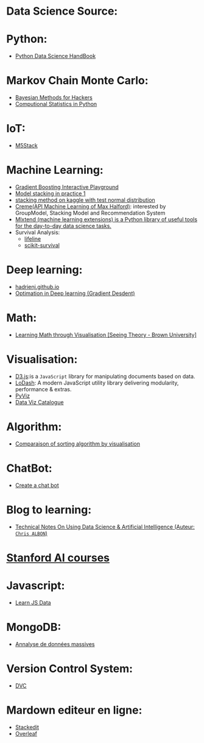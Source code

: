 # Data Science Source:
# Python:
- [Python Data Science HandBook](https://jakevdp.github.io/PythonDataScienceHandbook/)
# Markov Chain Monte Carlo:
- [Bayesian Methods for Hackers](https://github.com/CamDavidsonPilon/Probabilistic-Programming-and-Bayesian-Methods-for-Hackers)
- [Computional Statistics in Python](https://people.duke.edu/~ccc14/sta-663/MCMC.html)

# IoT:
- [M5Stack](https://hackspark.fr/fr/esp32/1539-m5stack-basic-kit-esp32-dev-module-wifi-bluetooth-4-lcd-battery-etc.html)

# Machine Learning:
- [Gradient Boosting Interactive Playground](http://arogozhnikov.github.io/2016/07/05/gradient_boosting_playground.html)
- [Model stacking in practice 1](http://blog.kaggle.com/2016/12/27/a-kagglers-guide-to-model-stacking-in-practice/)
- [stacking method on kaggle with test normal distribution](https://www.kaggle.com/serigne/stacked-regressions-top-4-on-leaderboard)
- [Creme(API Machine Learning of Max Halford)](https://creme-ml.github.io): interested by GroupModel, Stacking Model and Recommendation System
- [Mlxtend (machine learning extensions) is a Python library of useful tools for the day-to-day data science tasks.](http://rasbt.github.io/mlxtend/)
- Survival Analysis:
  - [lifeline](https://lifelines.readthedocs.io/en/latest/Quickstart.html#)
  - [scikit-survival](https://scikit-survival.readthedocs.io/en/stable/api.html)
# Deep learning:
- [hadrienj.github.io](https://hadrienj.github.io/posts/)
- [Optimation in Deep learning (Gradient Desdent)](http://ruder.io/optimizing-gradient-descent/)

# Math:
- [Learning Math through Visualisation [Seeing Theory - Brown University]](https://seeing-theory.brown.edu)

# Visualisation:
- [D3.js](https://d3js.org):is a `JavaScript` library for manipulating documents based on data.
- [LoDash](https://lodash.com): A modern JavaScript utility library delivering modularity, performance & extras.
- [PyViz](http://pyviz.org/)
- [Data Viz Catalogue](https://datavizcatalogue.com/)

# Algorithm:
- [Comparaison of sorting algorithm by visualisation](https://sorting.at)

# ChatBot:
- [Create a chat bot](https://cai.tools.sap)

# Blog to learning:
- [Technical Notes On Using Data Science & Artificial Intelligence (Auteur: `Chris ALBON`)](https://chrisalbon.com)

# [Stanford AI courses](http://ai.stanford.edu/courses/)

# Javascript:
- [Learn JS Data](http://learnjsdata.com)

# MongoDB:
- [Annalyse de données massives](https://fxjollois.github.io/cours-2016-2017/analyse-donnees-massives.html)

# Version Control System:
- [DVC](https://dvc.org/)
# Mardown editeur en ligne:
- [Stackedit](https://stackedit.io)
- [Overleaf](https://www.overleaf.com/learn)

